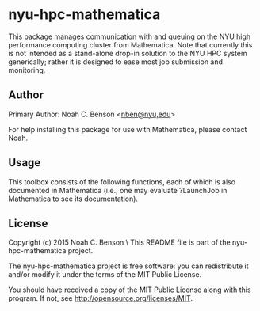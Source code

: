 # nyu-hpc-mathematica ##########################################################

This package manages communication with and queuing on the NYU high performance
computing cluster from Mathematica. Note that currently this is not intended as
a stand-alone drop-in solution to the NYU HPC system generically; rather it is
designed to ease most job submission and monitoring.


## Author ######################################################################

Primary Author: Noah C. Benson <[nben@nyu,edu](mailto:nben@nyu.edu)>

For help installing this package for use with Mathematica, please contact Noah.


## Usage #######################################################################

This toolbox consists of the following functions, each of which is also
documented in Mathematica (i.e., one may evaluate ?LaunchJob in Mathematica to
see its documentation).


## License #####################################################################

Copyright (c) 2015 Noah C. Benson \\
This README file is part of the nyu-hpc-mathematica project.

The nyu-hpc-mathematica project is free software: you can redistribute it and/or
modify it under the terms of the MIT Public License. 

You should have received a copy of the MIT Public License along with this
program. If not, see [<http://opensource.org/licenses/MIT>](http://opensource.org/licenses/MIT).



